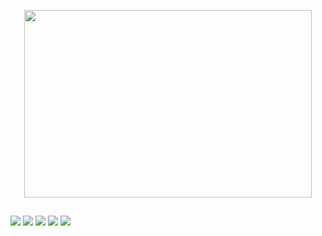 
<p align="center">
   <img width="460" height="300" src="![etogif](https://user-images.githubusercontent.com/86689822/229072867-53200424-b844-4dee-88a9-d76dc0c5862b.gif)">
</p>




   ##
   
  <a href="https://youtube.com/@wooggi3891" target="_blank"><img src="https://img.shields.io/badge/YouTube-FF0000?style=for-the-badge&logo=youtube&logoColor=white" target="_blank"></a>
  <a href="https://instagram.com/thiag0_w6" target="_blank"><img src="https://img.shields.io/badge/-Instagram-%23E4405F?style=for-the-badge&logo=instagram&logoColor=white" target="_blank"></a>
  <a href = "mailto:thiago2b9s@gmail.com"><img src="https://img.shields.io/badge/-Gmail-%23333?style=for-the-badge&logo=gmail&logoColor=white" target="_blank"></a>
  <a href="https://www.linkedin.com/in/thiago-silva-6ab847245" target="_blank"><img src="https://img.shields.io/badge/-LinkedIn-%230077B5?style=for-the-badge&logo=linkedin&logoColor=white" target="_blank"></a>
<a href="https://discord.gg/430455866496385044" target="_blank"><img src="https://img.shields.io/badge/Discord-7289DA?style=for-the-badge&logo=discord&logoColor=white" target="_blank"></a> 
